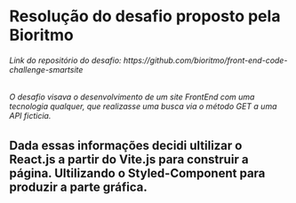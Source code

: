 # Resolução do desafio proposto pela Bioritmo

<h6>Link do repositório do desafio: https://github.com/bioritmo/front-end-code-challenge-smartsite<h6/>
<h6>O desafio visava o desenvolvimento de um site FrontEnd com uma tecnologia qualquer, que realizasse uma busca via o método GET a uma API ficticia.<h6/>

## Dada essas informações decidi ultilizar o React.js a partir do Vite.js para construir a página. Ultilizando o Styled-Component para produzir a parte gráfica.
